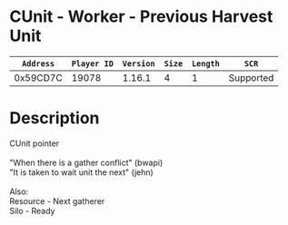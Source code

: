 # CUnit - Worker - Previous Harvest Unit

| `Address` | `Player ID` | `Version` | `Size` | `Length` | `SCR` |
| ---------- | ----------- | --------- | ------ | -------- | ---- |
| 0x59CD7C | 19078 | 1.16.1 | 4 | 1 | Supported |

# Description

CUnit pointer<br><br>"When there is a gather conflict" (bwapi)<br>"It is taken to wait unit the next" (jehn)<br><br>Also:<br>Resource - Next gatherer<br>Silo - Ready